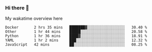 ### Hi there 👋

<!--
**Jassy930/Jassy930** is a ✨ _special_ ✨ repository because its `README.md` (this file) appears on your GitHub profile.

Here are some ideas to get you started:

- 🔭 I’m currently working on ...
- 🌱 I’m currently learning ...
- 👯 I’m looking to collaborate on ...
- 🤔 I’m looking for help with ...
- 💬 Ask me about ...
- 📫 How to reach me: ...
- 😄 Pronouns: ...
- ⚡ Fun fact: ...
-->

My wakatime overview here
<!--START_SECTION:waka-->
```text
Docker       2 hrs 35 mins   ███████▓░░░░░░░░░░░░░░░░░   30.40 % 
Other        1 hr 44 mins    █████░░░░░░░░░░░░░░░░░░░░   20.58 % 
Python       1 hr 36 mins    ████▓░░░░░░░░░░░░░░░░░░░░   18.91 % 
YAML         1 hr 2 mins     ███░░░░░░░░░░░░░░░░░░░░░░   12.32 % 
JavaScript   42 mins         ██░░░░░░░░░░░░░░░░░░░░░░░   08.25 % 
```
<!--END_SECTION:waka-->

